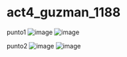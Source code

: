 # act4_guzman_1188

punto1
![image](https://github.com/user-attachments/assets/8c18b487-0437-4ca2-b892-15ff8eff673e)
![image](https://github.com/user-attachments/assets/14d4b75c-5fca-48b0-a921-ad1f4b2a3018)

punto2
![image](https://github.com/user-attachments/assets/4bf80d19-6b7c-4d2d-91c2-e45d32394b85)
![image](https://github.com/user-attachments/assets/adb9be8d-e6b6-4537-8ee9-7d9951abaf74)
